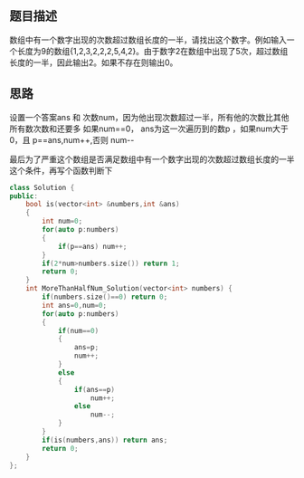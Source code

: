 ## 题目描述
数组中有一个数字出现的次数超过数组长度的一半，请找出这个数字。例如输入一个长度为9的数组{1,2,3,2,2,2,5,4,2}。由于数字2在数组中出现了5次，超过数组长度的一半，因此输出2。如果不存在则输出0。

## 思路

设置一个答案ans 和 次数num，因为他出现次数超过一半，所有他的次数比其他所有数次数和还要多
如果num==0， ans为这一次遍历到的数p ，如果num大于0，且 p==ans,num++,否则 num--

最后为了严重这个数组是否满足数组中有一个数字出现的次数超过数组长度的一半这个条件，再写个函数判断下

```c++
class Solution {
public:
    bool is(vector<int> &numbers,int &ans)
    {
        int num=0;
        for(auto p:numbers)
        {
            if(p==ans) num++;
        }
        if(2*num>numbers.size()) return 1;
        return 0;
    }
    int MoreThanHalfNum_Solution(vector<int> numbers) {
        if(numbers.size()==0) return 0;
        int ans=0,num=0;
        for(auto p:numbers)
        {
            if(num==0)
            {
                ans=p;
                num++;
            }
            else 
            {
                if(ans==p)
                    num++;
                else 
                    num--;
            }
        }
        if(is(numbers,ans)) return ans;
        return 0;
    }
};
```